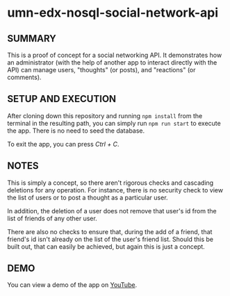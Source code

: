 # umn-edx-nosql-social-network-api

## SUMMARY
This is a proof of concept for a social networking API.  It demonstrates how an administrator (with the help of another app to interact directly with the API) can manage users, "thoughts" (or posts), and "reactions" (or comments).

## SETUP AND EXECUTION
After cloning down this repository and running `npm install` from the terminal in the resulting path, you can simply run `npm run start` to execute the app.  There is no need to seed the database.

To exit the app, you can press *Ctrl + C*.

## NOTES
This is simply a concept, so there aren't rigorous checks and cascading deletions for any operation.  For instance, there is no security check to view the list of users or to post a thought as a particular user.

In addition, the deletion of a user does not remove that user's id from the list of friends of any other user.

There are also no checks to ensure that, during the add of a friend, that friend's id isn't already on the list of the user's friend list.  Should this be built out, that can easily be achieved, but again this is just a concept.

## DEMO
You can view a demo of the app on [YouTube](https://www.youtube.com/watch?v=VT5ZQAI5__M).

